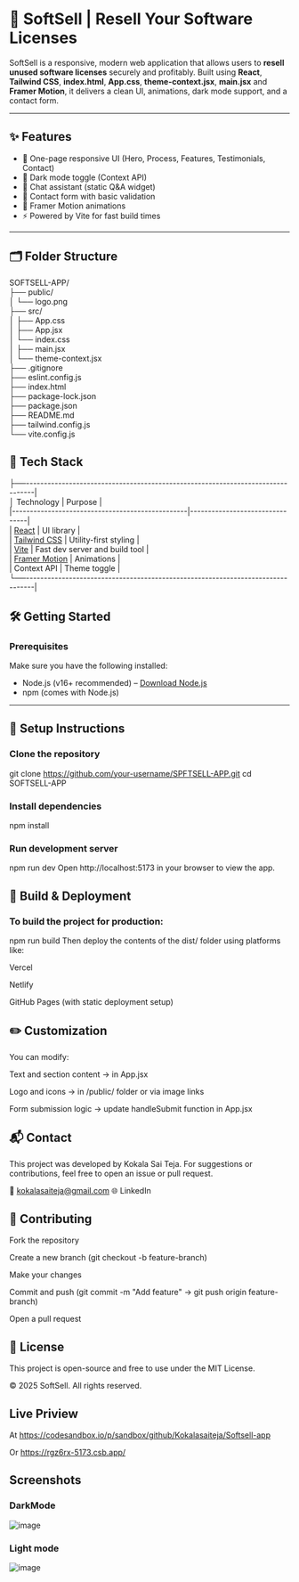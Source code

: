 # 🧾 SoftSell | Resell Your Software Licenses

SoftSell is a responsive, modern web application that allows users to **resell unused software licenses** securely and profitably. Built using **React**, **Tailwind CSS**, **index.html**, **App.css**, **theme-context.jsx**, **main.jsx** and **Framer Motion**, it delivers a clean UI, animations, dark mode support, and a contact form.

---

## ✨ Features

- 🎯 One-page responsive UI (Hero, Process, Features, Testimonials, Contact)
- 🌙 Dark mode toggle (Context API)
- 🧠 Chat assistant (static Q&A widget)
- 💬 Contact form with basic validation
- 🎨 Framer Motion animations
- ⚡ Powered by Vite for fast build times

---

## 🗂️ Folder Structure

SOFTSELL-APP/ <br>
├── public/ <br>
│ └── logo.png <br>
├── src/ <br>
│ ├── App.css <br>
│ ├── App.jsx <br>
│ └── index.css <br>
│ ├── main.jsx <br>
│ └── theme-context.jsx <br>
├── .gitignore <br>
├── eslint.config.js <br>
├── index.html <br>
├── package-lock.json <br>
├── package.json <br>
├── README.md <br>
├── tailwind.config.js <br>
└── vite.config.js <br>

## 🧰 Tech Stack
├──--------------------------------------------------------------------------------| <br>
│  Technology                                     | Purpose                        | <br>
|-------------------------------------------------|--------------------------------| <br>
| [React](https://reactjs.org)                    | UI library                     | <br>
| [Tailwind CSS](https://tailwindcss.com)         | Utility-first styling          | <br>
| [Vite](https://vitejs.dev)                      | Fast dev server and build tool | <br>
| [Framer Motion](https://www.framer.com/motion/) | Animations                     | <br>
| Context API                                     | Theme toggle                   | <br>
└──--------------------------------------------------------------------------------| <br>


## 🛠️ Getting Started

### Prerequisites

Make sure you have the following installed:

- Node.js (v16+ recommended) – [Download Node.js](https://nodejs.org/)
- npm (comes with Node.js)

---

## 🔧 Setup Instructions

### Clone the repository
git clone https://github.com/your-username/SPFTSELL-APP.git
cd SOFTSELL-APP

### Install dependencies
npm install

### Run development server
npm run dev
Open http://localhost:5173 in your browser to view the app.

## 🚀 Build & Deployment
### To build the project for production:

npm run build
Then deploy the contents of the dist/ folder using platforms like:

Vercel

Netlify

GitHub Pages (with static deployment setup)

## ✏️ Customization
You can modify:

Text and section content → in App.jsx

Logo and icons → in /public/ folder or via image links

Form submission logic → update handleSubmit function in App.jsx

## 📬 Contact
This project was developed by Kokala Sai Teja.
For suggestions or contributions, feel free to open an issue or pull request.

📧 kokalasaiteja@gmail.com
🌐 LinkedIn

## 🤝 Contributing
Fork the repository

Create a new branch (git checkout -b feature-branch)

Make your changes

Commit and push (git commit -m "Add feature" → git push origin feature-branch)

Open a pull request

## 📄 License
This project is open-source and free to use under the MIT License.

© 2025 SoftSell. All rights reserved.

## Live Priview 
At https://codesandbox.io/p/sandbox/github/Kokalasaiteja/Softsell-app

Or
https://rgz6rx-5173.csb.app/
## Screenshots
### DarkMode
![image](https://github.com/user-attachments/assets/5e3b81c1-865e-4bf7-bd05-b52c892dcf10)
### Light mode
![image](https://github.com/user-attachments/assets/c8387651-5482-461f-b68b-1ebf76150f1c)
